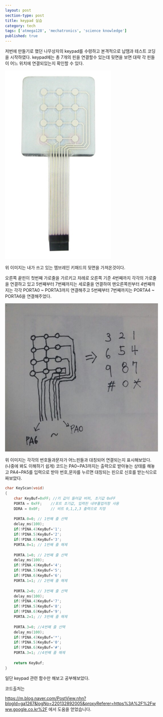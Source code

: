 ```yaml
---
layout: post
section-type: post
title: keypad 실습
category: tech
tags: ['atmega128', 'mechatronics', 'science knowledge']
published: true
---
```


저번에 만들기로 했던 나무상자의 keypad를 수령하고 본격적으로 납땜과 테스트 코딩을 시작하였다.  keypad에는 총 7개의 핀을 연결할수 있는데 뒷면을 보면 대략 각 핀들이 어느 위치에 연결되있는지 확인할 수 있다.

<img src="/img/mechatronics/keypad뒷면.jpg" alt="">

위 이미지는 내가 쓰고 있는 멤브레인 키패드의 뒷면을 가져온것이다.

오른쪽 끝핀이 첫번째 가로줄을 가르키고 차례로 오른쪽 기준 4번째까지 각각의 가로줄을 연결하고 있고 5번째부터 7번째까지는 세로줄을 연결하여 맨오른쪽핀부터 4번째까지는 각각 PORTA0 ~ PORTA3까지 연결해주고 5번째부터 7번째까지는 PORTA4 ~ PORTA6을 연결해주었다.

<img src="/img/mechatronics/keypad뒷면2.jpg" alt="">

위 이미지는 각각의 번호들과문자가 어느핀들과 대칭되어 연결되는지 표시해보았다. (나중에 봐도 이해하기 쉽게)
코드는 PA0~PA3까지는 출력으로 받아놓는 상태를 해놓고 PA4~PA5를 입력으로 받아 번호,문자를 누르면 대칭되는 핀으로 신호를 받는식으로 짜보았다.
```c
char KeyScan(void)
{
    char KeyBuf=0xFF; //키 값이 들어갈 버퍼, 초기값 0xFF
    PORTA = 0xFF;    //포트 초기값, 입력핀 내부풀업저항 사용
    DDRA = 0x0F;     // 비트 0,1,2,3 출력으로 지정
    
    PORTA.0=0; // 1번째 줄 선택
    delay_ms(100);
    if(!PINA.4)KeyBuf='1';
    if(!PINA.5)KeyBuf='2';
    if(!PINA.6)KeyBuf='3';
    PORTA.0=1; // 1번째 줄 해제
    
    PORTA.1=0; // 2번째 줄 선택
    delay_ms(100);
    if(!PINA.4)KeyBuf='4';
    if(!PINA.5)KeyBuf='5';
    if(!PINA.6)KeyBuf='6'; 
    PORTA.1=1; // 2번째 줄 해제
    
    PORTA.2=0; // 3번째 줄 선택
    delay_ms(100);
    if(!PINA.4)KeyBuf='7';
    if(!PINA.5)KeyBuf='8';
    if(!PINA.6)KeyBuf='9';
    PORTA.2=1; // 3번째 줄 해제
    
    PORTA.3=0; //4번째 줄 선택
    delay_ms(100);
    if(!PINA.4)KeyBuf='*';
    if(!PINA.5)KeyBuf='0';
    if(!PINA.6)KeyBuf='#';
    PORTA.3=1; //4번째 줄 해제     
    
    return KeyBuf;
}
```
일단 keypad 관련 함수만 해보고 공부해보았다.

코드출처는 

https://m.blog.naver.com/PostView.nhn?blogId=ga1267&logNo=220132892005&proxyReferer=https%3A%2F%2Fwww.google.co.kr%2F 에서 도움을 얻었습니다. 
